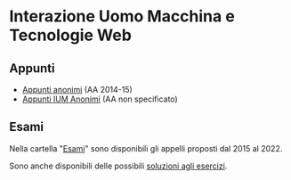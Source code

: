 # Interazione Uomo Macchina e Tecnologie Web

## Appunti

- [Appunti anonimi](Appunti/2014/) (AA 2014-15)
- [Appunti IUM Anonimi](Appunti/Riassunto%20IUM%20teoria.pdf) (AA non specificato)

## Esami

Nella cartella "[Esami](Esami/)" sono disponibili gli appelli proposti dal 2015 al 2022.

Sono anche disponibili delle possibili [soluzioni agli esercizi](Esami/Possibili%20soluzioni%20esercizi/).
